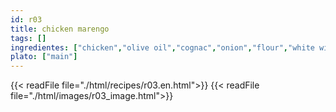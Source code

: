 ```yaml
---
id: r03
title: chicken marengo
tags: []
ingredientes: ["chicken","olive oil","cognac","onion","flour","white wine","chicken bouillón","tomato puree","parsley","dried thyme","laurel","mushroom","croutons"]
plato: ["main"]
---
```


{{< readFile file="./html/recipes/r03.en.html">}}
{{< readFile file="./html/images/r03_image.html">}}
